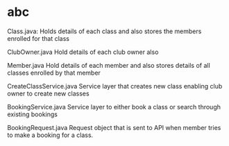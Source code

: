 # abc
Class.java:
Holds details of each class and also stores the members enrolled for that class

ClubOwner.java
Hold details of each club owner also 

Member.java
Hold details of each member and also stores details of all classes enrolled by that member

CreateClassService.java
Service layer that creates new class enabling club owner to create new classes

BookingService.java
Service layer to either book a class or search through existing bookings

BookingRequest.java
Request object that is sent to API when member tries to make a booking for a class.
